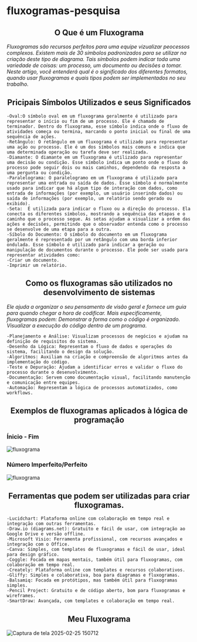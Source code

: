 # fluxogramas-pesquisa

<div align="center">
  <h2>O Que é um Fluxograma</h2>
</div>

_Fluxogramas são recursos perfeitos para uma equipe vizualizar peocessos complexos. Existem mais de 30 símbolos padronizados para se utilizar na criação deste tipo de diagrama. Tais símbolos podem indicar toda uma variedade de coisas: um processo, um documento ou decisões a tomar. Neste artigo, você entenderá qual é o significado dos diferentes formatos, quando usar fluxogramas e quais tipos podem ser implementados no seu trabalho._

<div align="center">
  <h2>Pricipais Símbolos Utilizados e seus Significados </h2>
</div>

```
-Oval:O símbolo oval em um fluxograma geralmente é utilizado para representar o início ou fim de um processo. Ele é chamado de terminador. Dentro do fluxograma, esse símbolo indica onde o fluxo de atividades começa ou termina, marcando o ponto inicial ou final de uma sequência de ações.
-Retângulo: O retângulo em um fluxograma é utilizado para representar uma ação ou processo. Ele é um dos símbolos mais comuns e indica que uma determinada operação ou tarefa deve ser realizada.
-Diamante: O diamante em um fluxograma é utilizado para representar uma decisão ou condição. Esse símbolo indica um ponto onde o fluxo do processo pode seguir dois ou mais caminhos, dependendo da resposta a uma pergunta ou condição.
-Paralelograma: O paralelogramo em um fluxograma é utilizado para representar uma entrada ou saída de dados. Esse símbolo é normalmente usado para indicar que há algum tipo de interação com dados, como entrada de informações (por exemplo, um usuário inserindo dados) ou saída de informações (por exemplo, um relatório sendo gerado ou exibido).
-Seta:  É utilizada para indicar o fluxo ou a direção do processo. Ela conecta os diferentes símbolos, mostrando a sequência das etapas e o caminho que o processo segue. As setas ajudam a visualizar a ordem das ações e decisões, permitindo que o observador entenda como o processo se desenvolve de uma etapa para a outra.
-Síbolo do Documento: O símbolo do documento em um fluxograma geralmente é representado por um retângulo com uma borda inferior ondulada. Esse símbolo é utilizado para indicar a geração ou manipulação de documentos durante o processo. Ele pode ser usado para representar atividades como:
-Criar um documento.
-Imprimir um relatório.
```

<div align="center">
  <h2>Como os fluxogramas são utilizados no desenvolvimento de sistemas
 </h2>
</div>

*Ele ajuda a organizar o seu pensamento de visão geral e fornece um guia para quando chegar a hora de codificar. Mais especificamente, fluxogramas podem: Demonstrar a forma como o código é organizado. Visualizar a execução do código dentro de um programa*.
```
-Planejamento e Análise: Visualizam processos de negócios e ajudam na definição de requisitos do sistema.
-Desenho da Lógica: Representam o fluxo de dados e operações do sistema, facilitando o design da solução.
-Algoritmos: Auxiliam na criação e compreensão de algoritmos antes da implementação do código.
-Teste e Depuração: Ajudam a identificar erros e validar o fluxo do processo durante o desenvolvimento.
-Documentação: Servem como documentação visual, facilitando manutenção e comunicação entre equipes.
-Automação: Representam a lógica de processos automatizados, como workflows.
```

<div align="center">
  <h2>Exemplos de fluxogramas aplicados à lógica de programação </h2>
</div>

### Ínicio - Fim

![fluxograma](https://maisconsultoria.com.br/wp-content/uploads/2017/09/2.0-2-1-1-1024x536.png)

### Número Imperfeito/Perfeito
![fluxograma](https://www.macoratti.net/13/07/net_nuper2.gif)


<div align="center">
  <h2>Ferramentas que podem ser utilizadas para criar fluxogramas.
</h2>
</div>

```
-Lucidchart: Plataforma online com colaboração em tempo real e integração com outras ferramentas.
-Draw.io (diagrams.net): Gratuito e fácil de usar, com integração ao Google Drive e versão offline.
-Microsoft Visio: Ferramenta profissional, com recursos avançados e integração com o Office.
-Canva: Simples, com templates de fluxogramas e fácil de usar, ideal para design gráfico.
-Coggle: Focada em mapas mentais, também útil para fluxogramas, com colaboração em tempo real.
-Creately: Plataforma online com templates e recursos colaborativos.
-Gliffy: Simples e colaborativa, boa para diagramas e fluxogramas.
-Balsamiq: Focada em protótipos, mas também útil para fluxogramas simples.
-Pencil Project: Gratuito e de código aberto, bom para fluxogramas e wireframes.
-SmartDraw: Avançada, com templates e colaboração em tempo real.
```

<div align="center">
  <h2>Meu Fluxograma</h2>
</div>

![Captura de tela 2025-02-25 150712](https://github.com/user-attachments/assets/cdd12859-6b9a-4787-82e4-550f72ee6717)
